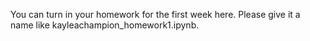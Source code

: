 You can turn in your homework for the first week here. Please give it a name like kayleachampion_homework1.ipynb.
